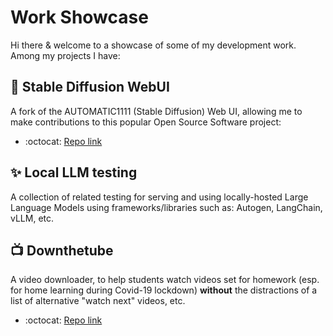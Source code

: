 # Work Showcase

Hi there & welcome to a showcase of some of my development work. Among my projects I have:

## :art: Stable Diffusion WebUI

A fork of the AUTOMATIC1111 (Stable Diffusion) Web UI, allowing me to make contributions
to this popular Open Source Software project:

- :octocat: [Repo link](https://github.com/cjj1977/stable-diffusion-webui)

## :sparkles: Local LLM testing

A collection of related testing for serving and using locally-hosted Large Language Models
using frameworks/libraries such as: Autogen, LangChain, vLLM, etc.

## :tv: Downthetube
  
A video downloader, to help students watch videos set for homework (esp. for home learning
during Covid-19 lockdown) **without** the distractions of a list of alternative "watch next"
videos, etc.

- :octocat: [Repo link](https://github.com/cjj1977/downthetube)

<!--
**cjj1977/cjj1977** is a ✨ _special_ ✨ repository because its `README.md` (this file) appears on your GitHub profile.

Here are some ideas to get you started:

- 🔭 I’m currently working on ...
- 🌱 I’m currently learning ...
- 👯 I’m looking to collaborate on ...
- 🤔 I’m looking for help with ...
- 💬 Ask me about ...
- 📫 How to reach me: ...
- 😄 Pronouns: ...
- ⚡ Fun fact: ...
-->

